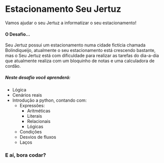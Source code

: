 # Estacionamento Seu Jertuz
Vamos ajudar o seu Jertuz a informatizar o seu estacionamento!

#### O Desafio...
Seu Jertuz possui um estacionamento numa cidade fictícia chamada Bolindiqueijo, atualmente o seu estacionamento está crescendo bastante, mas o Seu Jertuz está com dificuldade para realizar as tarefas do dia-a-dia que atualmente realiza com um bloquinho de notas e uma calculadora de cordão. 

##### Neste desafio você aprenderá: 
- Lógica
- Cenários reais  
- Introdução a python, contando com:
	- Expressões:
		- Aritméticas
		- Literais
		- Relacionais
		- Lógicas
	- Condições
	- Desvios de fluxos
  	- Laços
### E aí, bora codar? 
